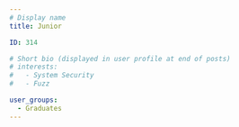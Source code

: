 ```yaml
---
# Display name
title: Junior

ID: 314

# Short bio (displayed in user profile at end of posts)
# interests:
#   - System Security
#   - Fuzz

user_groups:
  - Graduates
---
```

